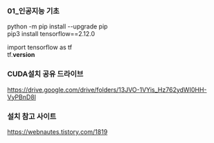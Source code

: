 ### 01_인공지능 기초

python -m pip install --upgrade pip  <br>
pip3 install tensorflow==2.12.0 <br>


import tensorflow as tf <br>
tf.__version__



### CUDA설치 공유 드라이브
https://drive.google.com/drive/folders/13JVO-1VYis_Hz762ydWI0HH-VyPBnD8l

### 설치 참고 사이트
https://webnautes.tistory.com/1819
